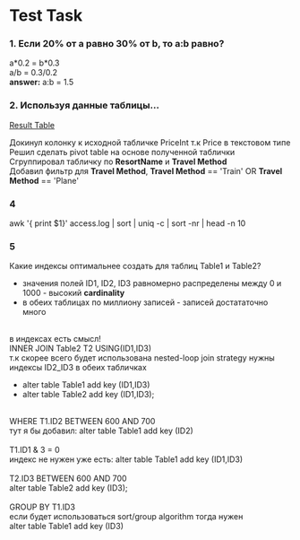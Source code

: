# Test Task

### 1. Если 20% от a равно 30% от b, то a:b равно?

<dl>
  <dt>a*0.2 = b*0.3</dt>
  <dt>a/b = 0.3/0.2</dt>
  <dt><b>answer:</b> a:b = 1.5</dt>
</dl>

### 2. Используя данные ​таблицы...

[Result Table](https://docs.google.com/spreadsheets/d/1Kt-dAZWx_z7hE7JxczdTby7DarM1smy3aEfy-MQQ8LQ/edit?usp=sharing)

<dl>
  <dt>Докинул колонку к исходной табличке PriceInt т.к Price в текстовом типе</dt>
  <dt>Решил сделать pivot table на основе полученной таблички</dt>
  <dt>Сгруппировал табличку по <b>ResortName</b> и <b>Travel Method</b></dt>
  <dt>Добавил фильтр для <b>Travel Method</b>, <b>Travel Method</b> == 'Train' OR  <b>Travel Method</b> == 'Plane'<dt>
</dl>

### 4

awk '{ print \$1}' access.log | sort | uniq -c | sort -nr | head -n 10

### 5

Какие индексы оптимальнее создать для таблиц Table1 и Table2?

<dl>
  <ul>
    <li>значения полей ID1, ID2, ID3 равномерно распределены между 0 и 1000 - высокий <b>cardinality</b></li>
    <li> в обеих таблицах по миллиону записей - записей достататочно много</li>
    </br>
  </ul>
  в индексах есть смысл!
  </br>
  <dt>
    INNER JOIN Table2 T2 USING(ID1,ID3)
    </br>
    т.к скорее всего будет использована nested-loop join strategy нужны индексы ID2_ID3 в обеих табличках
    <ul>
      <li>alter table Table1 add key (ID1,ID3)</li>
      <li>alter table Table2 add key (ID1,ID3);</li>
    </ul>
  </dt>
  </br>
  <dt>
    WHERE T1.ID2 BETWEEN 600 AND 700
    </br>
    тут я бы добавил: alter table Table1 add key (ID2)
  </dt>
  </br>
  <dt>
     T1.ID1 & 3 = 0
    </br>
    индекс не нужен уже есть: alter table Table1 add key (ID1,ID3)
  </dt>
  </br>
  <dt>
    T2.ID3 BETWEEN 600 AND 700
    </br>
    alter table Table2 add key (ID3);
  </dt>
  </br>
  <dt>
    GROUP BY T1.ID3
    </br>
    если будет использоваться sort/group algorithm тогда нужен
    </br>
    alter table Table1 add key (ID3)
  </dt>
  </br>
</dl>

